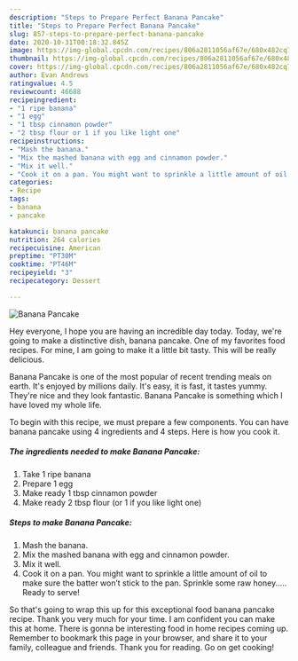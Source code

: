```yaml
---
description: "Steps to Prepare Perfect Banana Pancake"
title: "Steps to Prepare Perfect Banana Pancake"
slug: 857-steps-to-prepare-perfect-banana-pancake
date: 2020-10-31T00:18:32.845Z
image: https://img-global.cpcdn.com/recipes/806a2811056af67e/680x482cq70/banana-pancake-recipe-main-photo.jpg
thumbnail: https://img-global.cpcdn.com/recipes/806a2811056af67e/680x482cq70/banana-pancake-recipe-main-photo.jpg
cover: https://img-global.cpcdn.com/recipes/806a2811056af67e/680x482cq70/banana-pancake-recipe-main-photo.jpg
author: Evan Andrews
ratingvalue: 4.5
reviewcount: 46688
recipeingredient:
- "1 ripe banana"
- "1 egg"
- "1 tbsp cinnamon powder"
- "2 tbsp flour or 1 if you like light one"
recipeinstructions:
- "Mash the banana."
- "Mix the mashed banana with egg and cinnamon powder."
- "Mix it well."
- "Cook it on a pan. You might want to sprinkle a little amount of oil to make sure the batter won’t stick to the pan. Sprinkle some raw honey..... Ready to serve!"
categories:
- Recipe
tags:
- banana
- pancake

katakunci: banana pancake 
nutrition: 264 calories
recipecuisine: American
preptime: "PT30M"
cooktime: "PT46M"
recipeyield: "3"
recipecategory: Dessert

---
```



![Banana Pancake](https://img-global.cpcdn.com/recipes/806a2811056af67e/680x482cq70/banana-pancake-recipe-main-photo.jpg)

Hey everyone, I hope you are having an incredible day today. Today, we're going to make a distinctive dish, banana pancake. One of my favorites food recipes. For mine, I am going to make it a little bit tasty. This will be really delicious.

Banana Pancake is one of the most popular of recent trending meals on earth. It's enjoyed by millions daily. It's easy, it is fast, it tastes yummy. They're nice and they look fantastic. Banana Pancake is something which I have loved my whole life.




To begin with this recipe, we must prepare a few components. You can have banana pancake using 4 ingredients and 4 steps. Here is how you cook it.

<!--inarticleads1-->

##### The ingredients needed to make Banana Pancake:

1. Take 1 ripe banana
1. Prepare 1 egg
1. Make ready 1 tbsp cinnamon powder
1. Make ready 2 tbsp flour (or 1 if you like light one)




<!--inarticleads2-->

##### Steps to make Banana Pancake:

1. Mash the banana.
1. Mix the mashed banana with egg and cinnamon powder.
1. Mix it well.
1. Cook it on a pan. You might want to sprinkle a little amount of oil to make sure the batter won’t stick to the pan. Sprinkle some raw honey..... Ready to serve!




So that's going to wrap this up for this exceptional food banana pancake recipe. Thank you very much for your time. I am confident you can make this at home. There is gonna be interesting food in home recipes coming up. Remember to bookmark this page in your browser, and share it to your family, colleague and friends. Thank you for reading. Go on get cooking!
